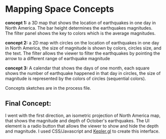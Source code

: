 # Mapping Space Concepts

**concept 1:** a 3D map that shows the location of earthquakes in one day in North America. The bar height determines the earthquakes magnitudes.
The filter panel shows the key to colors which is the average magnitudes.

**concept 2:** a 2D map with circles on the location of earthquakes in one day in North America, the size of magnitude is shown by colors, circles size, and the text. The filter allows the viewer to filter the earthquakes by pointing the arrow to a different range of earthquake magnitude

**concept 3:** A calendar that shows the days of one month, each square shows the number of earthquake happened in that day in circles, the size of magnitude is represented by the colors of circles (sequential colors).

Concepts sketches are in the process file.

## Final Concept:
I went with the first direction, an isometric projection of North America map, that shows the magnitude and depth of October's earthquakes. The UI element is a radio button that allows the viewer to show and hide the depth and magnitude. I used CSS/Javascript and [Kepler.gl](http://kepler.gl/#/) to create this interface.
